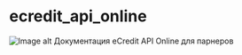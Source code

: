 # ecredit_api_online
![Image alt](https://github.com/templton/ecredit_api_online/raw/master/ecredit.png)
Документация eCredit API Online для парнеров
